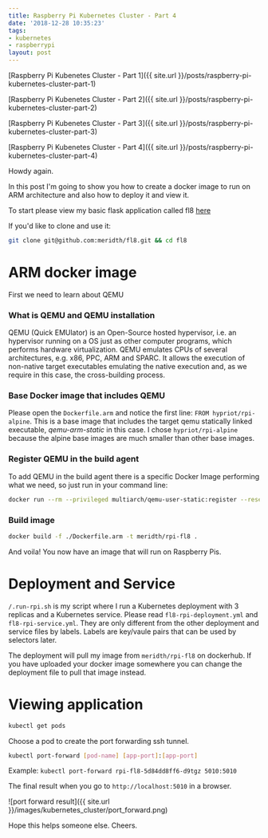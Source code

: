 ```yaml
---
title: Raspberry Pi Kubernetes Cluster - Part 4
date: '2018-12-28 10:35:23'
tags:
- kubernetes
- raspberrypi
layout: post
---
```


[Raspberry Pi Kubenetes Cluster - Part 1]({{ site.url }}/posts/raspberry-pi-kubernetes-cluster-part-1)

[Raspberry Pi Kubenetes Cluster - Part 2]({{ site.url }}/posts/raspberry-pi-kubernetes-cluster-part-2)

[Raspberry Pi Kubenetes Cluster - Part 3]({{ site.url }}/posts/raspberry-pi-kubernetes-cluster-part-3)

[Raspberry Pi Kubenetes Cluster - Part 4]({{ site.url }}/posts/raspberry-pi-kubernetes-cluster-part-4)

Howdy again.

In this post I'm going to show you how to create a docker image to run on ARM architecture and also how to deploy it and view it.

To start please view my basic flask application called fl8 [here](https://github.com/meridth/fl8)

If you'd like to clone and use it:

```bash
git clone git@github.com:meridth/fl8.git && cd fl8
```

# ARM docker image
First we need to learn about QEMU

### What is QEMU and QEMU installation

QEMU (Quick EMUlator) is an Open-Source hosted hypervisor, i.e. an hypervisor running on a OS just as other computer programs, which performs hardware virtualization. QEMU emulates CPUs of several architectures, e.g. x86, PPC, ARM and SPARC. It allows the execution of non-native target executables emulating the native execution and, as we require in this case, the cross-building process.

### Base Docker image that includes QEMU

Please open the `Dockerfile.arm` and notice the first line: `FROM hypriot/rpi-alpine`.  This is a base image that includes the target qemu statically linked executable, *qemu-arm-static* in this case.  I chose `hypriot/rpi-alpine` because the alpine base images are much smaller than other base images.

### Register QEMU in the build agent

To add QEMU in the build agent there is a specific Docker Image performing what we need, so just run in your command line:

```bash
docker run --rm --privileged multiarch/qemu-user-static:register --reset
```

### Build image

```bash
docker build -f ./Dockerfile.arm -t meridth/rpi-fl8 .
```

And voila!  You now have an image that will run on Raspberry Pis.

# Deployment and Service

`/.run-rpi.sh` is my script where I run a Kubernetes deployment with 3 replicas and a Kubernetes service.  Please read `fl8-rpi-deployment.yml` and `fl8-rpi-service.yml`.  They are only different from the other deployment and service files by labels.  Labels are key/vaule pairs that can be used by selectors later.

The deployment will pull my image from `meridth/rpi-fl8` on dockerhub.  If you have uploaded your docker image somewhere you can change the deployment file to pull that image instead.

# Viewing application

```bash
kubectl get pods
```

Choose a pod to create the port forwarding ssh tunnel.

```bash
kubectl port-forward [pod-name] [app-port]:[app-port]
```

Example:  `kubectl port-forward rpi-fl8-5d84dd8ff6-d9tgz 5010:5010`

The final result when you go to `http://localhost:5010` in a browser.

![port forward result]({{ site.url }}/images/kubernetes_cluster/port_forward.png)

Hope this helps someone else.  Cheers.
